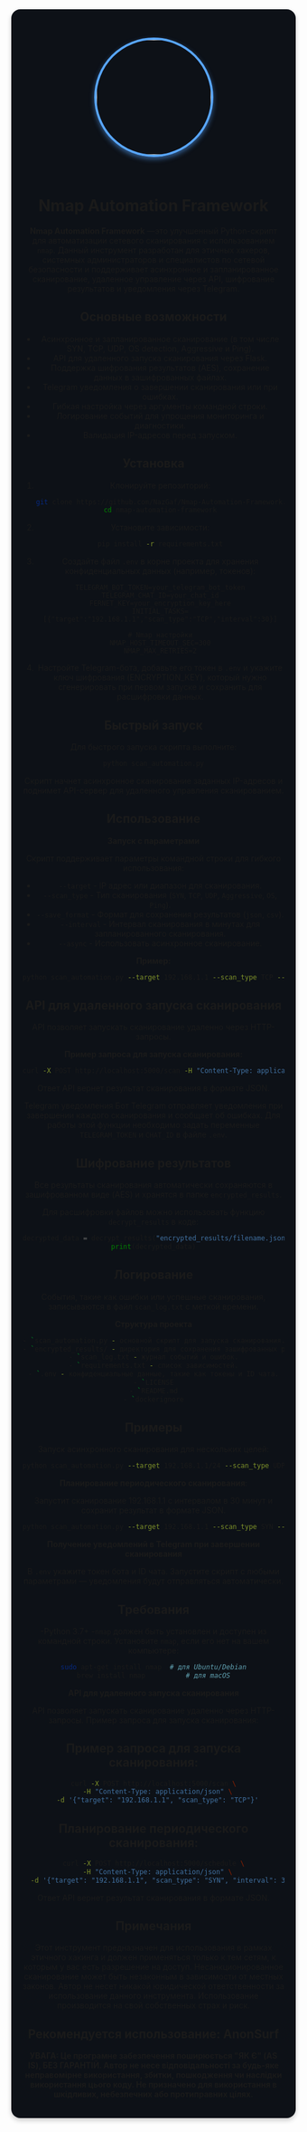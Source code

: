 <div align="center" style="max-width: 800px; margin: 0 auto; padding: 20px; background-color: #0D1117; border-radius: 16px; box-shadow: 0 4px 8px rgba(0, 0, 0, 0.2);">
  <img src="https://github.com/user-attachments/assets/bf3b6c99-52f8-4718-a704-4874d331bf50" 
       width="203" 
       style="border-radius: 50%; border: 4px solid #58A6FF; margin: 30px 0; box-shadow: 0 4px 8px rgba(88, 166, 255, 0.5);" />

# Nmap Automation Framework

**Nmap Automation Framework** —это улучшенный Python-скрипт для автоматизации сетевого сканирования с использованием `nmap`. Данный инструмент разработан для этичных хакеров, системных администраторов и специалистов по сетевой безопасности и поддерживает асинхронное и запланированное сканирование, удаленное управление через API, шифрование результатов и уведомления через Telegram.

## Основные возможности

- Асинхронное и запланированное сканирование (в том числе SYN, TCP, UDP, OS detection, Aggressive и Ping).
- API для удаленного запуска сканирования через Flask.
- Поддержка шифрования результатов (AES), сохранение данных в зашифрованных файлах.
- Telegram уведомления о завершении сканирования или при ошибках.
- Гибкая настройка через аргументы командной строки.
- Логирование событий для упрощения мониторинга и диагностики.
- Валидация IP-адресов перед запуском.

## Установка

1. Клонируйте репозиторий:
    ```bash
    git clone https://github.com/NazGaf/Nmap-Automation-Framework.git
    cd nmap-automation-framework
    ```

2. Установите зависимости:
    ```bash
    pip install -r requirements.txt
    ```

3. Создайте файл `.env` в корне проекта для хранения конфиденциальных данных (например, токенов):
    ```plaintext
    TELEGRAM_BOT_TOKEN=your_telegram_bot_token
    TELEGRAM_CHAT_ID=your_chat_id
    FERNET_KEY=your_encryption_key_here
    INITIAL_TASKS=[{"target":"192.168.1.1","scan_type":"TCP","interval":30}]

    # Nmap настройки
    NMAP_HOST_TIMEOUT_SEC=300
    NMAP_MAX_RETRIES=2
    ```

4. Настройте Telegram-бота, добавьте его токен в `.env` и укажите ключ шифрования (ENCRYPTION_KEY), который нужно сгенерировать при первом запуске и сохранить для расшифровки данных.

## Быстрый запуск

Для быстрого запуска скрипта выполните:
```bash
python scan_automation.py
```
Скрипт начнет асинхронное сканирование заданных IP-адресов и поднимет API-сервер для удаленного управления сканированием.

## Использование

**Запуск с параметрами**

Скрипт поддерживает параметры командной строки для гибкого использования:

- `--target` - IP адрес или диапазон для сканирования.
- `--scan_type` - Тип сканирования (`SYN`, `TCP`, `UDP`, `Aggressive`, `OS`, `Ping`).
- `--save_format` - Формат для сохранения результатов (`json`, `csv`).
- `--interval` - Интервал сканирования в минутах для запланированного сканирования.
- `--async` - Использовать асинхронное сканирование.

**Пример:**
```bash
python scan_automation.py --target 192.168.1.1 --scan_type TCP --save_format csv --interval 30 --async
```
## API для удаленного запуска сканирования

API позволяет запускать сканирование удаленно через HTTP-запросы.

**Пример запроса для запуска сканирования:**
```bash
curl -X POST http://localhost:5000/scan -H "Content-Type: application/json" -d '{"target": "192.168.1.1", "scan_type": "TCP"}'
```
Ответ API вернет результат сканирования в формате JSON.

Telegram уведомления
Бот Telegram отправляет уведомления при завершении каждого сканирования и сообщает об ошибках. Для работы этой функции необходимо задать переменные `TELEGRAM_TOKEN` и `CHAT_ID` в файле `.env`.

## Шифрование результатов

Все результаты сканирования автоматически сохраняются в зашифрованном виде (AES) и хранятся в папке `encrypted_results`.

Для расшифровки файлов можно использовать функцию `decrypt_results` в коде:

```python
decrypted_data = decrypt_results("encrypted_results/filename.json")
print(decrypted_data)
```

## Логирование

События, такие как ошибки или успешные сканирования, записываются в файл `scan_log.txt` с меткой времени.

**Структура проекта**

```bash
- `scan_automation.py - основной скрипт для запуска сканирования.
- `encrypted_results/ - директория для сохранения зашифрованных результатов.
- `scan_log.txt - журнал событий и ошибок.
- `requirements.txt - список зависимостей.
- `.env - конфиденциальные данные, такие как токены и ID чата.
- `LICENSE
- `README.md
- `dockerignore
```

## Примеры

Запуск асинхронного сканирования для нескольких целей:

```bash
python scan_automation.py --target 192.168.1.1/24 --scan_type UDP --async
```

**Планирование периодического сканирования**:

Запустит сканирование 192.168.1.1 с интервалом в 30 минут и сохранит результат в формате JSON.
```bash
python scan_automation.py --target 192.168.1.1 --scan_type SYN --interval 30 --save_format json
```

**Получение уведомлений в Telegram при завершении сканирования**

В `.env` укажите токен бота и ID чата.
Запустите скрипт с любыми параметрами — уведомления будут отправляться автоматически.

## Требования

-Python 3.7+
-`nmap` должен быть установлен и доступен из командной строки.
Установите `nmap`, если его нет на вашем компьютере:

```bash
sudo apt-get install nmap  # для Ubuntu/Debian
brew install nmap          # для macOS
```

**API для удаленного запуска сканирования**

API позволяет запускать сканирование удаленно через HTTP-запросы.
Пример запроса для запуска сканирования:

## Пример запроса для запуска сканирования:

```bash
curl -X POST http://localhost:5000/scan \
  -H "Content-Type: application/json" \
  -d '{"target": "192.168.1.1", "scan_type": "TCP"}'
```

## Планирование периодического сканирования:

```bash
curl -X POST http://localhost:5000/schedule \
  -H "Content-Type: application/json" \
  -d '{"target": "192.168.1.1", "scan_type": "SYN", "interval": 30}'
```

Ответ API вернет результат сканирования в формате JSON.

## Примечания

Этот инструмент предназначен для использования в рамках этичного хакинга и должен применяться только к тем сетям, к которым у вас есть разрешение на доступ. Несанкционированное сканирование может быть незаконным в зависимости от местных законов. Автор не несет никакой юридической ответственности за использование данного инструмента. Использование производится на свой собственных страх и риск.

## Рекомендуется использование: AnonSurf
**УВАГА: Це програмне забезпечення поширюється "ЯК Є" (AS IS), БЕЗ ГАРАНТІЙ.
Автор не несе відповідальності за будь-яке неправомірне використання, збитки,
пошкодження чи наслідки використання цього коду.
Не призначено для використання в шкідливих, небезпечних або протиправних цілях.**
